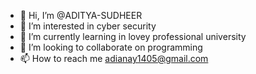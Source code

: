 - 👋 Hi, I’m @ADITYA-SUDHEER
- 👀 I’m interested in cyber security 
- 🌱 I’m currently learning in lovey professional university 
- 💞️ I’m looking to collaborate on programming 
- 📫 How to reach me adianay1405@gmail.com

<!---
ADITYA-SUDHEER/ADITYA-SUDHEER is a ✨ special ✨ repository because its `README.md` (this file) appears on your GitHub profile.
You can click the Preview link to take a look at your changes.
--->
